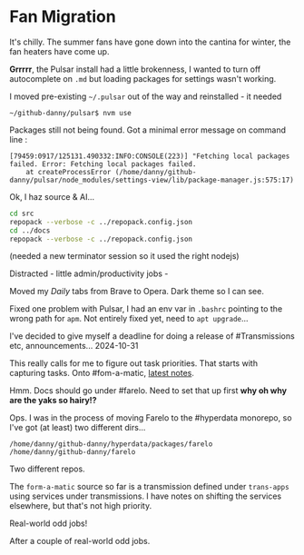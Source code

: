 # Fan Migration

It's chilly. The summer fans have gone down into the cantina for winter, the fan heaters have come up.

**Grrrrr**, the Pulsar install had a little brokenness, I wanted to turn off autocomplete on `.md` but loading packages for settings wasn't working.

I moved pre-existing `~/.pulsar` out of the way and reinstalled - it needed

```
~/github-danny/pulsar$ nvm use
```

Packages still not being found. Got a minimal error message on command line :

```
[79459:0917/125131.490332:INFO:CONSOLE(223)] "Fetching local packages failed. Error: Fetching local packages failed.
    at createProcessError (/home/danny/github-danny/pulsar/node_modules/settings-view/lib/package-manager.js:575:17)
```

Ok, I haz source & AI...

```bash
cd src
repopack --verbose -c ../repopack.config.json
cd ../docs
repopack --verbose -c ../repopack.config.json
```

(needed a new terminator session so it used the right nodejs)

Distracted - little admin/productivity jobs -

Moved my _Daily_ tabs from Brave to Opera. Dark theme so I can see.

Fixed one problem with Pulsar, I had an env var in `.bashrc` pointing to the wrong path for `apm`. Not entirely fixed yet, need to `apt upgrade`...

I've decided to give myself a deadline for doing a release of #Transmissions etc, announcements... 2024-10-31

This really calls for me to figure out task priorities. That starts with capturing tasks.
Onto #fom-a-matic, [latest notes](https://danny.ayers.name/entries/2024-09-10_goon.html).

Hmm. Docs should go under #farelo. Need to set that up first **why oh why are the yaks so hairy!?**

Ops. I was in the process of moving Farelo to the #hyperdata monorepo, so I've got (at least) two different dirs...
```
/home/danny/github-danny/hyperdata/packages/farelo
/home/danny/github-danny/farelo
```
Two different repos.

The `form-a-matic` source so far is a transmission defined under `trans-apps` using services under transmissions. I have notes on shifting the services elsewhere, but that's not high priority.

Real-world odd jobs!








After a couple of real-world odd jobs.
